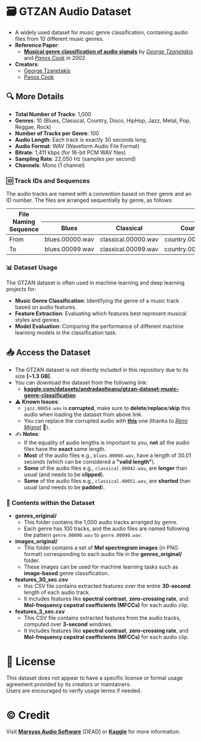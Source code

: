 # 🗃️ GTZAN Audio Dataset
   - A widely used dataset for music genre classification, containing audio files from 10 different music genres.
   - **Reference Paper**:
      - [**Musical genre classification of audio signals**](https://ieeexplore.ieee.org/document/1021072) by [*George Tzanetakis*](https://ieeexplore.ieee.org/author/37295800700) and [*Panos Cook*](https://ieeexplore.ieee.org/author/37299003100) in 2002.
   - **Creators**:
      - [George Tzanetakis](https://ieeexplore.ieee.org/author/37295800700)
      - [Panos Cook](https://ieeexplore.ieee.org/author/37299003100)

## 🔍 More Details
   - **Total Number of Tracks**: 1,000
   - **Genres**: 10 (Blues, Classical, Country, Disco, HipHop, Jazz, Metal, Pop, Reggae, Rock)
   - **Number of Tracks per Genre**: 100
   - **Audio Length**: Each track is exactly 30 seconds long.
   - **Audio Format**: WAV (Waveform Audio File Format)
   - **Bitrate**: 1,411 kbps (for 16-bit PCM WAV files)
   - **Sampling Rate**: 22,050 Hz (samples per second)
   - **Channels**: Mono (1 channel)

### 🆔 Track IDs and Sequences
The audio tracks are named with a convention based on their genre and an ID number. The files are arranged sequentially by genre, as follows:
<table style="margin:0 auto;">
   <thead>
      <tr>
         <th rowspan="2">File Naming Sequence</th>
         <th colspan="10" style="text-align: center;">Genres</th>
      </tr>
      <tr>
         <th style="text-align: center;">Blues</th>
         <th style="text-align: center;">Classical</th>
         <th style="text-align: center;">Country</th>
         <th style="text-align: center;">Disco</th>
         <th style="text-align: center;">HipHop</th>
         <th style="text-align: center;">Jazz</th>
         <th style="text-align: center;">Metal</th>
         <th style="text-align: center;">Pop</th>
         <th style="text-align: center;">Reggae</th>
         <th style="text-align: center;">Rock</th>
      </tr>
   </thead>
   <tbody>
      <tr>
         <td>From</td>
         <td>blues.00000.wav</td>
         <td>classical.00000.wav</td>
         <td>country.00000.wav</td>
         <td>disco.00000.wav</td>
         <td>hiphop.00000.wav</td>
         <td>jazz.00000.wav</td>
         <td>metal.00000.wav</td>
         <td>pop.00000.wav</td>
         <td>reggae.00000.wav</td>
         <td>rock.00000.wav</td>
      </tr>
      <tr>
         <td>To</td>
         <td>blues.00099.wav</td>
         <td>classical.00099.wav</td>
         <td>country.00099.wav</td>
         <td>disco.00099.wav</td>
         <td>hiphop.00099.wav</td>
         <td>jazz.00099.wav</td>
         <td>metal.00099.wav</td>
         <td>pop.00099.wav</td>
         <td>reggae.00099.wav</td>
         <td>rock.00099.wav</td>
      </tr>
   </tbody>
</table>

### 📊 Dataset Usage
The GTZAN dataset is often used in machine learning and deep learning projects for:
   - **Music Genre Classification**: Identifying the genre of a music track based on audio features.
   - **Feature Extraction**: Evaluating which features best represent musical styles and genres.
   - **Model Evaluation**: Comparing the performance of different machine learning models in the classification task.

## 📥 Access the Dataset
   - The GTZAN dataset is not directly included in this repository due to its size **[~1.3 GB]**.
   - You can download the dataset from the following link:
      - [**kaggle.com/datasets/andradaolteanu/gtzan-dataset-music-genre-classification**](https://www.kaggle.com/datasets/andradaolteanu/gtzan-dataset-music-genre-classification)
   - ⚠️ **Known Issues**:
      - `jazz.00054.wav` is **corrupted**, make sure to **delete**/**replace**/**skip** this audio when loading the dataset from above link.
      - You can replace the corrupted audio with [**this**](https://drive.google.com/file/d/1ReErUq7w1T_FOkJqBsjFhOlpbw1ukiG8/view?usp=sharing) one (thanks to [*Rémi Mignot*](https://www.kaggle.com/datasets/andradaolteanu/gtzan-dataset-music-genre-classification/discussion/158649#1860479) 👏).
   - ✍️ **Notes**:
      - If the equality of audio lengths is important to you, **not** all the audio files have the **exact** same length.
      - **Most** of the audio files e.g., `blues.00000.wav`, have a length of 30.01 seconds (which can be considered a **"valid length"**).
      - **Some** of the audio files e.g., `classical.00042.wav`, are **longer** than usual (and needs to be **clipped**).
      - **Some** of the audio files e.g., `classical.00051.wav`, are **shorted** than usual (and needs to be **padded**).

### 📄 Contents within the Dataset
   - **genres_original/**
      - This folder contains the 1,000 audio tracks arranged by genre.
      - Each genre has 100 tracks, and the audio files are named following the pattern `genre.00000.wav` to `genre.00099.wav`.
   - **images_original/**
      - This folder contains a set of **Mel spectrogram images** (in PNG format) corresponding to each audio file in the **genres_original/** folder.
      - These images can be used for machine learning tasks such as **image-based** genre classification.
   - **features_30_sec.csv**
      - this CSV file contains extracted features over the entire **30-second** length of each audio track.
      - It includes features like **spectral contrast**, **zero-crossing rate**, and **Mel-frequency cepstral coefficients (MFCCs)** for each audio clip.
   - **features_3_sec.csv**
      - This CSV file contains extracted features from the audio tracks, computed over **3-second** windows.
      - It includes features like **spectral contrast**, **zero-crossing rate**, and **Mel-frequency cepstral coefficients (MFCCs)** for each audio clip.

# 📄 License
This dataset does not appear to have a specific license or formal usage agreement provided by its creators or maintainers.  
Users are encouraged to verify usage terms if needed.

# ©️ Credit
Visit [**Marsyas Audio Software**](http://marsyas.info/downloads/datasets.html) [DEAD] or [**Kaggle**](https://www.kaggle.com/datasets/andradaolteanu/gtzan-dataset-music-genre-classification) for more information.